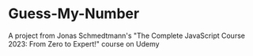 # Guess-My-Number
A project from Jonas Schmedtmann's "The Complete JavaScript Course 2023: From Zero to Expert!" course on Udemy
